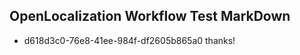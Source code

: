 ## OpenLocalization Workflow Test MarkDown
* d618d3c0-76e8-41ee-984f-df2605b865a0 
thanks!<!--HONumber=Mar16_HO3-->
